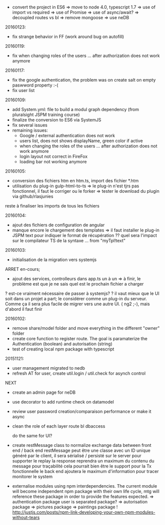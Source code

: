 * convert the project in ES6
	=> move to node 4.0, typescript 1.7
	=> use of import vs required
	=> use of Promise
		=> use of async/await?
	=> decoupled routes vs bl
	=> remove mongoose
	=> use neDB

20160123:
* fix strange behavior in FF (work around bug on autofill)

20160119:
* fix when changing roles of the users ... after authorization does not work anymore

20160117:
* fix the google authentication, the problem was on create salt on empty paswword property :-(
* fix user list

20160109:
* add System.yml: file to build a modul graph dependency (from pluralsight JSPM training course)
* finalize the conversion to ES6 via SystemJS
* fix several issues
* remaining issues:
    * Google / external authentication does not work
    * users list, does not shows displayName, green color if active
    * when changing the roles of the users ... after authorization does not work anymore
    * login layout not correct in FireFox
    * loading bar not working anymore

20160105:
* conversion des fichiers htm en htm.ts, import des fichier *.htm
* utilisation du plug-in gulp-html-to-ts
    => le plug-in n'est tjrs pas fonctionnel, il faut le corriger ou le forker
    => tester le download du plugin via github/rlasjunies

reste à finaliser les imports de tous les fichiers

20160104:
* ajout des fichiers de configuration de angular
* manque encore le chargement des templates
=> il faut installer le plug-in JSPM text pour indiquer le format de récupération
?? quel sera l'impact sur le compilateur TS de la syntaxe ... from "myTpl!text"

20160103:
* initialisation de la migration vers systemjs

ARRET en-cours;
* ajout des services, controlleurs dans app.ts un à un
=> à finir, le problème est que je ne sais quel est le prochain fichier a charger

? est-ce vraiment nécessaire de passer à systemjs?
? il vaut mieux que le UI soit dans un projet a part; le considérer comme un plug-in du serveur. Comme ça il sera plus facile de migrer vers une autre UI. ( ng2 ;-), mais d'abord il faut finir


20160102:
* remove share/model folder and move everything in the different "owner" folder
* create core function to register route. The goal is paramaterize the Authentication (boolean) and autorisation (string)
* test of creating local npm package with typescript

20151121:
* user management migrated to nedb
* refresh AT for user, create util.login / util.check for asynch control


NEXT
*	create an admin page for neDB
* 	use decorator to add runtime check on datamodel
* 	review user password creation/comparaison performance or make it async
* 	clean the role of each layer
	route
	bl
	dbaccess

	do the same for UI?

* 	create restMessage class to normalize exchange data between front end / back end
	restMessage peut être une classe avec un ID unique généré par le client,
	il sera sérialisé / persisté sur le server pour supporter le replay
	la response reprendra un maximum du contenu du message pour traçabilité
	cela pourrait bien être le support pour la Tx fonctionnelle
	le back end ajoutera le maximum d'information pour tracer monitorer le system



* externalise modules using npm interdependencies. The current module will become independent npm package with their own life cycle, mtg will reference these package in order to provide the features expected.
	=> authentication package
		user is separated package?
	=> autorisation package
	=> pictures package
	=> paintings package
	!
	http://justjs.com/posts/npm-link-developing-your-own-npm-modules-without-tears
